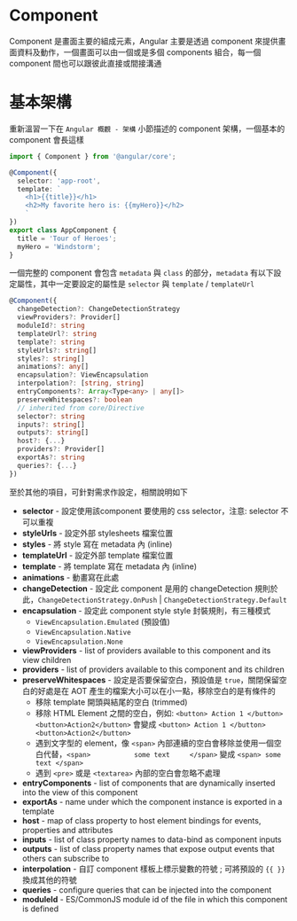 # Component

Component 是畫面主要的組成元素，Angular 主要是透過 component 來提供畫面資料及動作，一個畫面可以由一個或是多個 components 組合，每一個 component 間也可以跟彼此直接或間接溝通

# 基本架構

重新溫習一下在 `Angular 概觀 - 架構` 小節描述的 component 架構，一個基本的 component 會長這樣

```typescript
import { Component } from '@angular/core';

@Component({
  selector: 'app-root',
  template: `
    <h1>{{title}}</h1>
    <h2>My favorite hero is: {{myHero}}</h2>
    `
})
export class AppComponent {
  title = 'Tour of Heroes';
  myHero = 'Windstorm';
}
```

一個完整的 component 會包含 `metadata` 與 `class` 的部分，`metadata` 有以下設定屬性，其中一定要設定的屬性是 `selector` 與 `template` / `templateUrl`

```typescript
@Component({ 
  changeDetection?: ChangeDetectionStrategy
  viewProviders?: Provider[]
  moduleId?: string
  templateUrl?: string
  template?: string
  styleUrls?: string[]
  styles?: string[]
  animations?: any[]
  encapsulation?: ViewEncapsulation
  interpolation?: [string, string]
  entryComponents?: Array<Type<any> | any[]>
  preserveWhitespaces?: boolean
  // inherited from core/Directive
  selector?: string
  inputs?: string[]
  outputs?: string[]
  host?: {...}
  providers?: Provider[]
  exportAs?: string
  queries?: {...}
})
```

至於其他的項目，可針對需求作設定，相關說明如下

- **selector** - 設定使用該component 要使用的 css selector，注意: selector 不可以重複
- **styleUrls** - 設定外部 stylesheets 檔案位置
- **styles** - 將 style 寫在 metadata 內 (inline)
- **templateUrl** - 設定外部 template 檔案位置
- **template** - 將 template 寫在 metadata 內 (inline)
- **animations** - 動畫寫在此處
- **changeDetection** - 設定此 component 是用的 changeDetection 規則於此，`ChangeDetectionStrategy.OnPush` | `ChangeDetectionStrategy.Default`
- **encapsulation** - 設定此 component style style 封裝規則，有三種模式
  - `ViewEncapsulation.Emulated` (預設值)
  - `ViewEncapsulation.Native`
  - `ViewEncapsulation.None`
- **viewProviders** - list of providers available to this component and its view children
- **providers** - list of providers available to this component and its children
- **preserveWhitespaces** - 設定是否要保留空白，預設值是 `true`，關閉保留空白的好處是在 AOT 產生的檔案大小可以在小一點，移除空白的是有條件的
  - 移除 template 開頭與結尾的空白 (trimmed)
  - 移除 HTML Element 之間的空白，例如: `<button> Action 1 </button>      <button>Action2</button>` 會變成 `<button> Action 1 </button><button>Action2</button>`
  - 遇到文字型的 element，像 `<span>` 內部連續的空白會移除並使用一個空白代替，`<span>           some text     </span>` 變成 `<span> some text </span>`
  - 遇到 `<pre>` 或是 `<textarea>` 內部的空白會忽略不處理
- **entryComponents** - list of components that are dynamically inserted into the view of this component
- **exportAs** - name under which the component instance is exported in a template
- **host** - map of class property to host element bindings for events, properties and attributes
- **inputs** - list of class property names to data-bind as component inputs
- **outputs** - list of class property names that expose output events that others can subscribe to
- **interpolation** - 自訂 component 樣板上標示變數的符號 ; 可將預設的 `{{ }}` 換成其他的符號
- **queries** - configure queries that can be injected into the component
- **moduleId** - ES/CommonJS module id of the file in which this component is defined

## 

